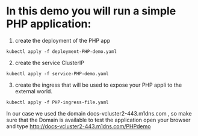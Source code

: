 # In this demo you will run a simple PHP application:

1. create the deployment of the PHP app

```
kubectl apply -f deployment-PHP-demo.yaml
```

2. create the service ClusterIP 

```
kubectl apply -f service-PHP-demo.yaml
```

3. create the ingress that will be used to expose your PHP appli to the external world.

```
kubectl apply -f PHP-ingress-file.yaml
```
In our case we used the domain docs-vcluster2-443.m1dns.com , so make sure that the Domain is available to test the application open your browser and type http://docs-vcluster2-443.m1dns.com/PHPdemo

